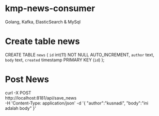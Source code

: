 # kmp-news-consumer
Golang, Kafka, ElasticSearch &amp; MySql

# Create table news
CREATE TABLE `news` (
  `id` int(11) NOT NULL AUTO_INCREMENT,
  `author` text,
  `body` text,
  `created` timestamp 
  PRIMARY KEY (`id`)
);

# Post News
curl -X POST \
  http://localhost:8181/api/save_news \
  -H 'Content-Type: application/json'
  -d '{
	"author":"kusnadi",
	"body":"ini adalah body"
}'
